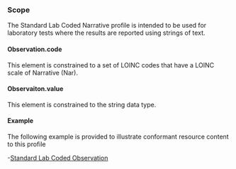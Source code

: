 ### Scope

The Standard Lab Coded Narrative profile is intended to be used for laboratory tests where the results are reported using strings of text.

#### Observation.code

This element is constrained to a set of LOINC codes that have a LOINC scale of Narrative (Nar).

#### Observaiton.value

This element is constrained to the string data type.

#### Example

The following example is provided to illustrate conformant resource content to this profile

-[Standard Lab Coded Observation](Observation-NarrativeLab-example.html)